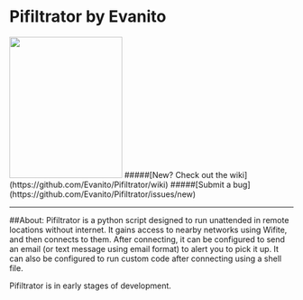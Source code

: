 # Pifiltrator by Evanito
<img src="https://imgur.com/NdB1p8w.png" width="200" height="250" />
#####[New? Check out the wiki](https://github.com/Evanito/Pifiltrator/wiki)
#####[Submit a bug](https://github.com/Evanito/Pifiltrator/issues/new)


---
##About:
  Pifiltrator is a python script designed to run unattended in remote locations without internet. It gains access to nearby networks using Wifite, and then connects to them. After connecting, it can be configured to send an email (or text message using email format) to alert you to pick it up. It can also be configured to run custom code after connecting using a shell file.
  
  Pifiltrator is in early stages of development.


